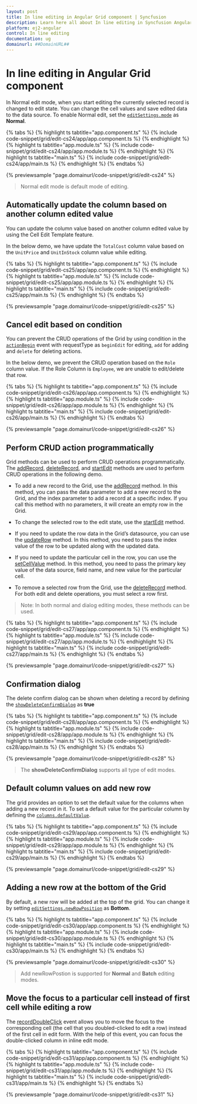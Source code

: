 ```yaml
---
layout: post
title: In line editing in Angular Grid component | Syncfusion
description: Learn here all about In line editing in Syncfusion Angular Grid component of Syncfusion Essential JS 2 and more.
platform: ej2-angular
control: In line editing 
documentation: ug
domainurl: ##DomainURL##
---
```


# In line editing in Angular Grid component

In Normal edit mode, when you start editing the currently selected record is changed to edit state.
You can change the cell values and save edited data to the data source.
To enable Normal edit, set the [`editSettings.mode`](https://ej2.syncfusion.com/angular/documentation/api/grid/editSettings/#mode) as **Normal**.

{% tabs %}
{% highlight ts tabtitle="app.component.ts" %}
{% include code-snippet/grid/edit-cs24/app/app.component.ts %}
{% endhighlight %}
{% highlight ts tabtitle="app.module.ts" %}
{% include code-snippet/grid/edit-cs24/app/app.module.ts %}
{% endhighlight %}
{% highlight ts tabtitle="main.ts" %}
{% include code-snippet/grid/edit-cs24/app/main.ts %}
{% endhighlight %}
{% endtabs %}
  
{% previewsample "page.domainurl/code-snippet/grid/edit-cs24" %}

> Normal edit mode is default mode of editing.

## Automatically update the column based on another column edited value

You can update the column value based on another column edited value by using the Cell Edit Template feature.

In the below demo, we have update the `TotalCost` column value based on the `UnitPrice` and `UnitInStock` column value while editing.

{% tabs %}
{% highlight ts tabtitle="app.component.ts" %}
{% include code-snippet/grid/edit-cs25/app/app.component.ts %}
{% endhighlight %}
{% highlight ts tabtitle="app.module.ts" %}
{% include code-snippet/grid/edit-cs25/app/app.module.ts %}
{% endhighlight %}
{% highlight ts tabtitle="main.ts" %}
{% include code-snippet/grid/edit-cs25/app/main.ts %}
{% endhighlight %}
{% endtabs %}
  
{% previewsample "page.domainurl/code-snippet/grid/edit-cs25" %}

## Cancel edit based on condition

You can prevent the CRUD operations of the Grid by using condition in the [`actionBegin`](https://ej2.syncfusion.com/angular/documentation/api/grid/#actionbegin) event with requestType as `beginEdit` for editing, `add` for adding and `delete` for deleting actions.

In the below demo, we prevent the CRUD operation based on the `Role` column value. If the Role Column is `Employee`, we are unable to edit/delete that row.

{% tabs %}
{% highlight ts tabtitle="app.component.ts" %}
{% include code-snippet/grid/edit-cs26/app/app.component.ts %}
{% endhighlight %}
{% highlight ts tabtitle="app.module.ts" %}
{% include code-snippet/grid/edit-cs26/app/app.module.ts %}
{% endhighlight %}
{% highlight ts tabtitle="main.ts" %}
{% include code-snippet/grid/edit-cs26/app/main.ts %}
{% endhighlight %}
{% endtabs %}
  
{% previewsample "page.domainurl/code-snippet/grid/edit-cs26" %}

## Perform CRUD action programmatically

Grid methods can be used to perform CRUD operations programmatically. The [addRecord](https://ej2.syncfusion.com/angular/documentation/api/grid/#addrecord), [deleteRecord](https://ej2.syncfusion.com/angular/documentation/api/grid/#deleterecord), and [startEdit](https://ej2.syncfusion.com/angular/documentation/api/grid/#startedit) methods are used to perform CRUD operations in the following demo.

* To add a new record to the Grid, use the [addRecord](https://ej2.syncfusion.com/angular/documentation/api/grid/#addrecord) method. In this method, you can pass the data parameter to add a new record to the Grid, and the index parameter to add a record at a specific index. If you call this method with no parameters, it will create an empty row in the Grid.

* To change the selected row to the edit state, use the [startEdit](https://ej2.syncfusion.com/angular/documentation/api/grid/#startedit) method.

* If you need to update the row data in the Grid’s datasource, you can use the [updateRow](https://ej2.syncfusion.com/angular/documentation/api/grid/#updaterow) method. In this method, you need to pass the index value of the row to be updated along with the updated data.

* If you need to update the particular cell in the row, you can use the [setCellValue](https://ej2.syncfusion.com/angular/documentation/api/grid/#setcellvalue) method. In this method, you need to pass the primary key value of the data source, field name, and new value for the particular cell.

* To remove a selected row from the Grid, use the [deleteRecord](https://ej2.syncfusion.com/angular/documentation/api/grid/#deleterecord) method. For both edit and delete operations, you must select a row first.

>Note: In both normal and dialog editing modes, these methods can be used.

{% tabs %}
{% highlight ts tabtitle="app.component.ts" %}
{% include code-snippet/grid/edit-cs27/app/app.component.ts %}
{% endhighlight %}
{% highlight ts tabtitle="app.module.ts" %}
{% include code-snippet/grid/edit-cs27/app/app.module.ts %}
{% endhighlight %}
{% highlight ts tabtitle="main.ts" %}
{% include code-snippet/grid/edit-cs27/app/main.ts %}
{% endhighlight %}
{% endtabs %}
  
{% previewsample "page.domainurl/code-snippet/grid/edit-cs27" %}

## Confirmation dialog

The delete confirm dialog can be shown when deleting a record by defining the [`showDeleteConfirmDialog`](https://ej2.syncfusion.com/angular/documentation/api/grid/editSettings/#showdeleteconfirmdialog) as **true**

{% tabs %}
{% highlight ts tabtitle="app.component.ts" %}
{% include code-snippet/grid/edit-cs28/app/app.component.ts %}
{% endhighlight %}
{% highlight ts tabtitle="app.module.ts" %}
{% include code-snippet/grid/edit-cs28/app/app.module.ts %}
{% endhighlight %}
{% highlight ts tabtitle="main.ts" %}
{% include code-snippet/grid/edit-cs28/app/main.ts %}
{% endhighlight %}
{% endtabs %}
  
{% previewsample "page.domainurl/code-snippet/grid/edit-cs28" %}

> The **showDeleteConfirmDialog** supports all type of edit modes.

## Default column values on add new row

The grid provides an option to set the default value for the columns when adding a new record in it.
To set a default value for the particular column by defining the [`columns.defaultValue`](https://ej2.syncfusion.com/angular/documentation/api/grid/column/#defaultvalue).

{% tabs %}
{% highlight ts tabtitle="app.component.ts" %}
{% include code-snippet/grid/edit-cs29/app/app.component.ts %}
{% endhighlight %}
{% highlight ts tabtitle="app.module.ts" %}
{% include code-snippet/grid/edit-cs29/app/app.module.ts %}
{% endhighlight %}
{% highlight ts tabtitle="main.ts" %}
{% include code-snippet/grid/edit-cs29/app/main.ts %}
{% endhighlight %}
{% endtabs %}
  
{% previewsample "page.domainurl/code-snippet/grid/edit-cs29" %}

## Adding a new row at the bottom of the Grid

By default, a new row will be added at the top of the grid. You can change it by setting [`editSettings.newRowPosition`](https://ej2.syncfusion.com/angular/documentation/api/grid/editSettings/#newrowposition) as **Bottom**.

{% tabs %}
{% highlight ts tabtitle="app.component.ts" %}
{% include code-snippet/grid/edit-cs30/app/app.component.ts %}
{% endhighlight %}
{% highlight ts tabtitle="app.module.ts" %}
{% include code-snippet/grid/edit-cs30/app/app.module.ts %}
{% endhighlight %}
{% highlight ts tabtitle="main.ts" %}
{% include code-snippet/grid/edit-cs30/app/main.ts %}
{% endhighlight %}
{% endtabs %}
  
{% previewsample "page.domainurl/code-snippet/grid/edit-cs30" %}

> Add newRowPostion is supported for **Normal** and **Batch** editing modes.

## Move the focus to a particular cell instead of first cell while editing a row

The [recordDoubleClick](https://ej2.syncfusion.com/angular/documentation/api/grid/#recordDoubleClick) event allows you to move the focus to the corresponding cell (the cell that you doubled-clicked to edit a row) instead of the first cell in edit form. With the help of this event, you can focus the double-clicked column in inline edit mode.

{% tabs %}
{% highlight ts tabtitle="app.component.ts" %}
{% include code-snippet/grid/edit-cs31/app/app.component.ts %}
{% endhighlight %}
{% highlight ts tabtitle="app.module.ts" %}
{% include code-snippet/grid/edit-cs31/app/app.module.ts %}
{% endhighlight %}
{% highlight ts tabtitle="main.ts" %}
{% include code-snippet/grid/edit-cs31/app/main.ts %}
{% endhighlight %}
{% endtabs %}
  
{% previewsample "page.domainurl/code-snippet/grid/edit-cs31" %}